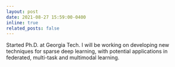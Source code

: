 ```yaml
---
layout: post
date: 2021-08-27 15:59:00-0400
inline: true
related_posts: false
---
```


Started Ph.D. at Georgia Tech. I will be working on developing new techniques for sparse deep learning, with potential applications in federated, multi-task and multimodal learning.
